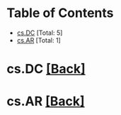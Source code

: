 <div id=toc></div>

# Table of Contents

- [cs.DC](#cs.DC) [Total: 5]
- [cs.AR](#cs.AR) [Total: 1]


<div id='cs.DC'></div>

# cs.DC [[Back]](#toc)



<div id='cs.AR'></div>

# cs.AR [[Back]](#toc)

